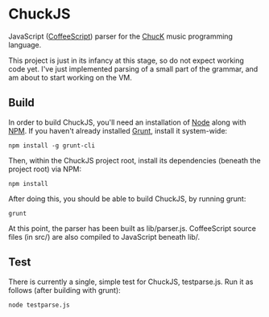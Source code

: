 # ChuckJS

JavaScript ([CoffeeScript](http://coffeescript.org/)) parser for the [ChucK](http://chuck.cs.princeton.edu/) music programming language.

This project is just in its infancy at this stage, so do not expect working code yet. I've just implemented parsing of
a small part of the grammar, and am about to start working on the VM.

## Build

In order to build ChuckJS, you'll need an installation of [Node](http://nodejs.org/) along with
[NPM](https://npmjs.org/). If you haven't already installed [Grunt](http://gruntjs.com), install it system-wide:

    npm install -g grunt-cli

Then, within the ChuckJS project root, install its dependencies (beneath the project root) via NPM:

    npm install

After doing this, you should be able to build ChuckJS, by running grunt:

    grunt

At this point, the parser has been built as lib/parser.js. CoffeeScript source files (in src/) are also compiled to
JavaScript beneath lib/.

## Test

There is currently a single, simple test for ChuckJS, testparse.js. Run it as follows (after building with grunt):

    node testparse.js

